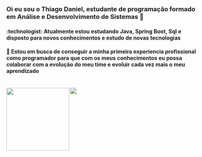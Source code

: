 <h3> Oi eu sou o Thiago Daniel, estudante de programação formado em Análise e Desenvolvimento de Sistemas 👋 </h3>
<h4> :technologist: Atualmente estou estudando Java, Spring Boot, Sql e disposto para novos conhecimentos e estudo de novas tecnologias </h4>
<h4> 🌱 Estou em busca de conseguir a minha primeira experiencia profissional como programador para 
  que com os meus conhecimentos eu possa colaborar com a evolução do meu time e evoluir cada vez mais o meu aprendizado </h4>

<div style= "display: inline-block"><br>
  
  <img  height="165" align="left" src="https://github-readme-stats.vercel.app/api?username=thiagoDaniel&show_icons=true&theme=transparent"> 
  <img align="center"  src="https://github-readme-stats.vercel.app/api/top-langs/?username=thiagoDaniel&layout=compact">
  
  
